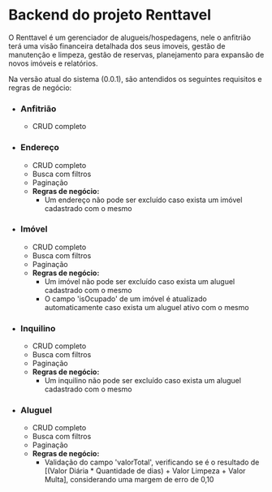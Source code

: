 # Backend do projeto Renttavel
O Renttavel é um gerenciador de alugueis/hospedagens, nele o anfitrião terá uma visão financeira detalhada dos seus imoveis, gestão de manutenção e limpeza, gestão de reservas, planejamento para expansão de novos imóveis e relatórios.

Na versão atual do sistema (0.0.1), são antendidos os seguintes requisitos e regras de negócio:

- ### Anfitrião
  - CRUD completo
- ### Endereço
  - CRUD completo
  - Busca com filtros
  - Paginação
  - <b>Regras de negócio:</b>
    - Um endereço não pode ser excluído caso exista um imóvel cadastrado com o mesmo
- ### Imóvel
  - CRUD completo
  - Busca com filtros
  - Paginação
  - <b>Regras de negócio:</b>
    - Um imóvel não pode ser excluído caso exista um aluguel cadastrado com o mesmo
    - O campo 'isOcupado' de um imóvel é atualizado automaticamente caso exista um aluguel ativo com o mesmo
- ### Inquilino
  - CRUD completo
  - Busca com filtros
  - Paginação
  - <b>Regras de negócio:</b>
    - Um inquilino não pode ser excluído caso exista um aluguel cadastrado com o mesmo
- ### Aluguel
  - CRUD completo
  - Busca com filtros
  - Paginação
  - <b>Regras de negócio:</b>
    - Validação do campo 'valorTotal', verificando se é o resultado de [(Valor Diária * Quantidade de dias) + Valor Limpeza + Valor Multa], considerando uma margem de erro de 0,10
  

  


